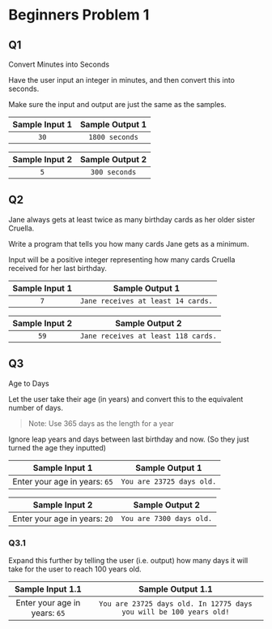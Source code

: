 # Beginners Problem 1

## Q1

Convert Minutes into Seconds

Have the user input an integer in minutes, and then convert this into seconds.

Make sure the input and output are just the same as the samples. 

| Sample Input 1 | Sample Output 1 |
|:--:|:--:|
| `30` | `1800 seconds` |

| Sample Input 2 | Sample Output 2 |
|:--:|:--:|
| `5` | `300 seconds` |

## Q2

Jane always gets at least twice as many birthday cards as her older sister Cruella. 

Write a program that tells you how many cards Jane gets as a minimum. 

Input will be a positive integer representing how many cards Cruella received for her last birthday.

| Sample Input 1 | Sample Output 1 |
|:--:|:--:|
| `7` | `Jane receives at least 14 cards.` |

| Sample Input 2 | Sample Output 2 |
|:--:|:--:|
| `59` | `Jane receives at least 118 cards.` |

## Q3

Age to Days

Let the user take their age (in years) and convert this to the equivalent number of days. 

> Note: Use 365 days as the length for a year

Ignore leap years and days between last birthday and now. (So they just turned the age they inputted)

| Sample Input 1 | Sample Output 1 |
|:--:|:--:|
| Enter your age in years: `65` | `You are 23725 days old.` |

| Sample Input 2 | Sample Output 2 |
|:--:|:--:|
| Enter your age in years: `20` | `You are 7300 days old.` |

### Q3.1

Expand this further by telling the user (i.e. output) how many days it will take for the user to reach 100 years old. 

| Sample Input 1.1 | Sample Output 1.1 |
|:--:|:--:|
| Enter your age in years: `65` | `You are 23725 days old. In 12775 days you will be 100 years old!` |

